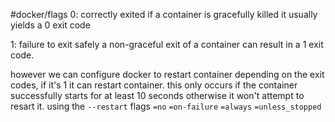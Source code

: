 #docker/flags 
0: correctly exited
if a container is gracefully killed it usually yields a 0 exit code

1: failure to exit safely
a non-graceful exit of a container can result in a 1 exit code.

however we can configure docker to restart container depending on the exit codes, if it's 1 it can restart container.
this only occurs if the container successfully starts for at least 10 seconds otherwise it won't attempt to resart it.
using the `--restart` flags
`=no`
`=on-failure`
`=always`
`=unless_stopped`
